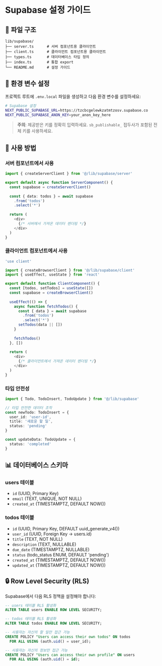 # Supabase 설정 가이드

## 📁 파일 구조

```
lib/supabase/
├── server.ts      # 서버 컴포넌트용 클라이언트
├── client.ts      # 클라이언트 컴포넌트용 클라이언트
├── types.ts       # 데이터베이스 타입 정의
├── index.ts       # 통합 export
└── README.md      # 설정 가이드
```

## 🔧 환경 변수 설정

프로젝트 루트에 `.env.local` 파일을 생성하고 다음 환경 변수를 설정하세요:

```bash
# Supabase 설정
NEXT_PUBLIC_SUPABASE_URL=https://tzcbcgelewkzatmtzosv.supabase.co
NEXT_PUBLIC_SUPABASE_ANON_KEY=your_anon_key_here
```

> **주의**: 제공받은 키를 정확히 입력하세요. `sb_publishable_` 접두사가 포함된 전체 키를 사용하세요.

## 🚀 사용 방법

### 서버 컴포넌트에서 사용

```typescript
import { createServerClient } from '@/lib/supabase/server'

export default async function ServerComponent() {
  const supabase = createServerClient()
  
  const { data: todos } = await supabase
    .from('todos')
    .select('*')
    
  return (
    <div>
      {/* 서버에서 가져온 데이터 렌더링 */}
    </div>
  )
}
```

### 클라이언트 컴포넌트에서 사용

```typescript
'use client'

import { createBrowserClient } from '@/lib/supabase/client'
import { useEffect, useState } from 'react'

export default function ClientComponent() {
  const [todos, setTodos] = useState([])
  const supabase = createBrowserClient()
  
  useEffect(() => {
    async function fetchTodos() {
      const { data } = await supabase
        .from('todos')
        .select('*')
      setTodos(data || [])
    }
    
    fetchTodos()
  }, [])
  
  return (
    <div>
      {/* 클라이언트에서 가져온 데이터 렌더링 */}
    </div>
  )
}
```

### 타입 안전성

```typescript
import { Todo, TodoInsert, TodoUpdate } from '@/lib/supabase'

// 타입 안전한 데이터 조작
const newTodo: TodoInsert = {
  user_id: 'user-id',
  title: '새로운 할 일',
  status: 'pending'
}

const updateData: TodoUpdate = {
  status: 'completed'
}
```

## 📊 데이터베이스 스키마

### users 테이블
- `id` (UUID, Primary Key)
- `email` (TEXT, UNIQUE, NOT NULL)
- `created_at` (TIMESTAMPTZ, DEFAULT NOW())

### todos 테이블
- `id` (UUID, Primary Key, DEFAULT uuid_generate_v4())
- `user_id` (UUID, Foreign Key → users.id)
- `title` (TEXT, NOT NULL)
- `description` (TEXT, NULLABLE)
- `due_date` (TIMESTAMPTZ, NULLABLE)
- `status` (todo_status ENUM, DEFAULT 'pending')
- `created_at` (TIMESTAMPTZ, DEFAULT NOW())
- `updated_at` (TIMESTAMPTZ, DEFAULT NOW())

## 🔒 Row Level Security (RLS)

Supabase에서 다음 RLS 정책을 설정해야 합니다:

```sql
-- users 테이블 RLS 활성화
ALTER TABLE users ENABLE ROW LEVEL SECURITY;

-- todos 테이블 RLS 활성화
ALTER TABLE todos ENABLE ROW LEVEL SECURITY;

-- 사용자는 자신의 할 일만 접근 가능
CREATE POLICY "Users can access their own todos" ON todos
  FOR ALL USING (auth.uid() = user_id);

-- 사용자는 자신의 정보만 접근 가능
CREATE POLICY "Users can access their own profile" ON users
  FOR ALL USING (auth.uid() = id);
```

